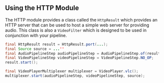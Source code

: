 ## Using the HTTP Module

The HTTP module provides a class called the `HttpResult` which provides an HTTP server that can be used to host
a simple web server for providing audio. This class is also a `VideoFilter` which is designed to be used in conjunction
with your pipeline.

```java
final HttpResult result = HttpResult.port(...);
final Source source = ...''
final AudioPipelineStep audioPipelineStep = AudioPipelineStep.of(result);
final VideoPipelineStep videoPipelineStep = VideoPipelineStep.NO_OP;
result.start();

final VideoPlayerMultiplexer multiplexer = VideoPlayer.vlc();
multiplexer.start(audioPipelineStep, videoPipelineStep, source);
```